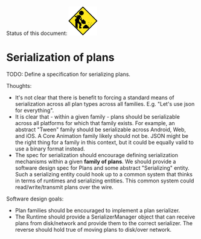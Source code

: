 Status of this document:
![](../_assets/under-construction-flashing-barracade-animation.gif)

# Serialization of plans

TODO: Define a specification for serializing plans.

Thoughts:

- It's not clear that there is benefit to forcing a standard means of serialization across all plan types across all families. E.g. "Let's use json for everything".
- It is clear that - within a given family - plans should be serializable across all platforms for which that family exists. For example, an abstract "Tween" family should be serializable across Android, Web, and iOS. A Core Animation family likely should not be. JSON might be the right thing for a family in this context, but it could be equally valid to use a binary format instead.
- The spec for serialization should encourage defining serialization mechanisms within a given **family of plans**. We should provide a software design spec for Plans and some abstract "Serializing" entity. Such a serializing entity could hook up to a common system that thinks in terms of runtimes and serializing entities. This common system could read/write/transmit plans over the wire.

Software design goals:

- Plan families should be encouraged to implement a plan serializer.
- The Runtime should provide a SerializerManager object that can receive plans from disk/network and provide them to the correct serializer. The reverse should hold true of moving plans to disk/over network.